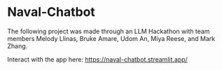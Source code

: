 # Naval-Chatbot
The following project was made through an LLM Hackathon with team members Melody Llinas, Bruke Amare, Udom An, Miya Reese, and Mark Zhang.

Interact with the app here: https://naval-chatbot.streamlit.app/
